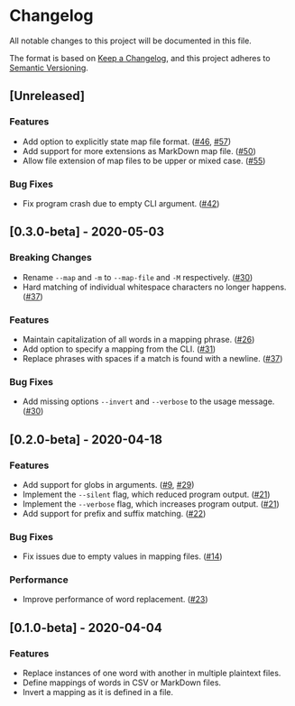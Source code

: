 # Changelog

All notable changes to this project will be documented in this file.

The format is based on [Keep a Changelog], and this project adheres to [Semantic
Versioning].

## [Unreleased]

### Features

- Add option to explicitly state map file format. ([#46], [#57])
- Add support for more extensions as MarkDown map file. ([#50])
- Allow file extension of map files to be upper or mixed case. ([#55])

### Bug Fixes

- Fix program crash due to empty CLI argument. ([#42])

## [0.3.0-beta] - 2020-05-03

### Breaking Changes

- Rename `--map` and `-m` to `--map-file` and `-M` respectively. ([#30])
- Hard matching of individual whitespace characters no longer happens. ([#37])

### Features

- Maintain capitalization of all words in a mapping phrase. ([#26])
- Add option to specify a mapping from the CLI. ([#31])
- Replace phrases with spaces if a match is found with a newline. ([#37])

### Bug Fixes

- Add missing options `--invert` and `--verbose` to the usage message. ([#30])

## [0.2.0-beta] - 2020-04-18

### Features

- Add support for globs in arguments. ([#9], [#29])
- Implement the `--silent` flag, which reduced program output. ([#21])
- Implement the `--verbose` flag, which increases program output. ([#21])
- Add support for prefix and suffix matching. ([#22])

### Bug Fixes

- Fix issues due to empty values in mapping files. ([#14])

### Performance

- Improve performance of word replacement. ([#23])

## [0.1.0-beta] - 2020-04-04

### Features

- Replace instances of one word with another in multiple plaintext files.
- Define mappings of words in CSV or MarkDown files.
- Invert a mapping as it is defined in a file.

[keep a changelog]: https://keepachangelog.com/en/1.0.0/
[semantic versioning]: https://semver.org/spec/v2.0.0.html
[#9]: https://github.com/ericcornelissen/wordrow/pull/9
[#14]: https://github.com/ericcornelissen/wordrow/pull/14
[#22]: https://github.com/ericcornelissen/wordrow/pull/22
[#21]: https://github.com/ericcornelissen/wordrow/pull/21
[#23]: https://github.com/ericcornelissen/wordrow/pull/23
[#26]: https://github.com/ericcornelissen/wordrow/pull/26
[#29]: https://github.com/ericcornelissen/wordrow/pull/29
[#30]: https://github.com/ericcornelissen/wordrow/pull/30
[#31]: https://github.com/ericcornelissen/wordrow/pull/31
[#37]: https://github.com/ericcornelissen/wordrow/pull/37
[#42]: https://github.com/ericcornelissen/wordrow/pull/42
[#46]: https://github.com/ericcornelissen/wordrow/pull/46
[#50]: https://github.com/ericcornelissen/wordrow/pull/50
[#55]: https://github.com/ericcornelissen/wordrow/pull/55
[#57]: https://github.com/ericcornelissen/wordrow/pull/57

